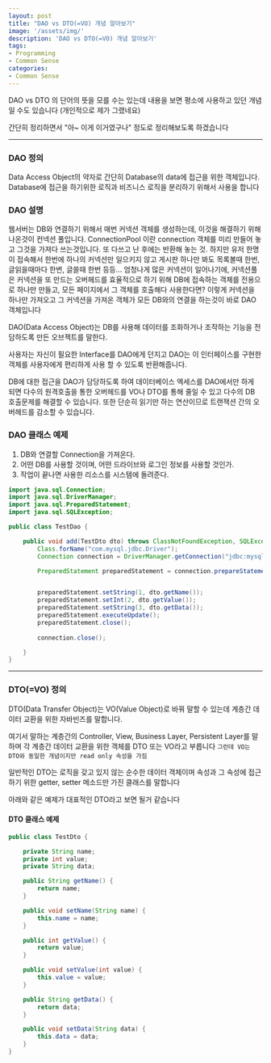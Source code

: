 ```yaml
---
layout: post
title: "DAO vs DTO(=VO) 개념 알아보기"
image: '/assets/img/'
description: 'DAO vs DTO(=VO) 개념 알아보기'
tags:
- Programming
- Common Sense
categories:
- Common Sense
---
```


DAO vs DTO 의 단어의 뜻을 모를 수는 있는데 내용을 보면 평소에 사용하고 있던 개념일 수도 있습니다 (개인적으로 제가 그랬네요)

간단히 정리하면서 "아~ 이게 이거였구나" 정도로 정리해보도록 하겠습니다

---

### DAO 정의

Data Access Object의 약자로 간단히 Database의 data에 접근을 위한 객체입니다. Database에 접근을 하기위한 로직과 비즈니스 로직을 분리하기 위해서 사용을 합니다


### DAO 설명

웹서버는 DB와 연결하기 위해서 매번 커넥션 객체를 생성하는데, 이것을 해결하기 위해 나온것이 컨넥션 풀입니다.
ConnectionPool 이란 connection 객체를 미리 만들어 놓고 그것을 가져다 쓰는것입니다. 또 다쓰고 난 후에는 반환해 놓는 것.
하지만 유저 한명이 접속해서 한번에 하나의 커넥션만 일으키지 않고 게시판 하나만 봐도 목록볼때 한번, 글읽을때마다 한번, 글쓸때 한번 등등...
엄청나게 많은 커넥션이 일어나기에, 커넥션풀은 커넥션을 또 만드는 오버헤드를 효율적으로 하기 위해 DB에 접속하는 객체를 전용으로 하나만 만들고,
모든 페이지에서 그 객체를 호출해다 사용한다면? 이렇게 커넥션을 하나만 가져오고 그 커넥션을 가져온 객체가 모든 DB와의 연결을 하는것이 바로 DAO 객체입니다

DAO(Data Access Object)는 DB를 사용해 데이터를 조화하거나 조작하는 기능을 전담하도록 만든 오브젝트를 말한다.

사용자는 자신이 필요한 Interface를 DAO에게 던지고 DAO는 이 인터페이스를
구현한 객체를 사용자에게 편리하게 사용 할 수 있도록 반환해줍니다.

 DB에 대한 접근을 DAO가 담당하도록 하여 데이터베이스 엑세스를 DAO에서만
하게 되면 다수의 원격호출을 통한 오버헤드를 VO나 DTO를 통해 줄일 수 있고
다수의 DB 호출문제를 해결할 수 있습니다. 또한 단순히 읽기만 하는 연산이므로
트랜잭션 간의 오버헤드를 감소할 수 있습니다.


### DAO 클래스 예제

1. DB와 연결할 Connection을 가져온다.
2. 어떤 DB를 사용할 것이며, 어떤 드라이브와 로그인 정보를 사용할 것인가.
3. 작업이 끝나면 사용한 리소스를 시스템에 돌려준다.

```java
import java.sql.Connection;
import java.sql.DriverManager;
import java.sql.PreparedStatement;
import java.sql.SQLException;

public class TestDao {

    public void add(TestDto dto) throws ClassNotFoundException, SQLException {
        Class.forName("com.mysql.jdbc.Driver");
        Connection connection = DriverManager.getConnection("jdbc:mysql://localhost/test", "root", "root");

        PreparedStatement preparedStatement = connection.prepareStatement("insert into users(id,name,password) value(?,?,?)");


        preparedStatement.setString(1, dto.getName());
        preparedStatement.setInt(2, dto.getValue());
        preparedStatement.setString(3, dto.getData());
        preparedStatement.executeUpdate();
        preparedStatement.close();
        
        connection.close();

    }
}
```

---

### DTO(=VO) 정의

DTO(Data Transfer Object)는 VO(Value Object)로 바꿔 말할 수 있는데 계층간 데이터 교환을 위한 자바빈즈를 말합니다.

여기서 말하는 계층간의 Controller, View, Business Layer, Persistent Layer를 말하며 각 계층간 데이터 교환을 위한 객체를 DTO 또는 VO라고 부릅니다
`그런데 VO는 DTO와 동일한 개념이지만 read only 속성을 가짐`


일반적인 DTO는 로직을 갖고 있지 않는 순수한 데이터 객체이며 속성과 그 속성에 접근하기 위한 getter, setter 메소드만 가진 클래스를 말합니다

아래와 같은 예제가 대표적인 DTO라고 보면 될거 같습니다

#### DTO 클래스 예제

```java
public class TestDto {

    private String name;
    private int value;
    private String data;

    public String getName() {
        return name;
    }

    public void setName(String name) {
        this.name = name;
    }

    public int getValue() {
        return value;
    }

    public void setValue(int value) {
        this.value = value;
    }

    public String getData() {
        return data;
    }

    public void setData(String data) {
        this.data = data;
    }
}
```

